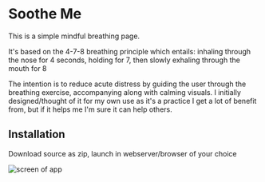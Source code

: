 # Soothe Me
This is a simple mindful breathing page.

It's based on the 4-7-8 breathing principle which entails:
inhaling through the nose for 4 seconds, holding for 7, then slowly exhaling through the mouth for 8

The intention is to reduce acute distress by guiding the user through the breathing exercise, accompanying along with calming visuals. I initially designed/thought of it for my own use as it's a practice I get a lot of benefit from, but if it helps me I'm sure it can help others.

## Installation
Download source as zip, launch in webserver/browser of your choice

![screen of app](https://i.imgur.com/3BzSLbX.png)
